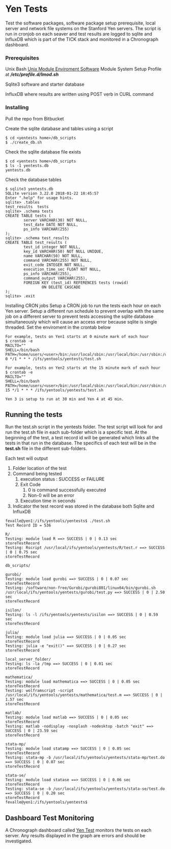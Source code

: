 # Yen Tests

Test the software packages, software package setup prerequisite, local server and network file systems on the Stanford Yen servers.
The script is run in cronjob on each seaver and test results are logged to sqlite and InfluxDB which is part of the TICK stack and monitored in a Chronograph dashboard.

### Prerequisites

Unix Bash
[Unix Module Enviroment Software](http://modules.sourceforge.net/)
Module System Setup Profile at ***/etc/profile.d/lmod.sh***

Sqlite3 software and starter database

InfluxDB where results are written using POST verb in CURL command


### Installing

Pull the repo from Bitbucket

Create the sqlite database and tables using a script
```
$ cd <yentests home>/db_scripts
$ ./create_db.sh
```

Check the sqlite database file exists
```
$ cd <yentests home>/db_scripts
$ ls -1 yentests.db
yentests.db
```

Check the database tables
```
$ sqlite3 yentests.db
SQLite version 3.22.0 2018-01-22 18:45:57
Enter ".help" for usage hints.
sqlite> .tables
test_results  tests
sqlite> .schema tests
CREATE TABLE tests (
        server VARCHAR(30) NOT NULL,
        test_date DATE NOT NULL,
        ps_info VARCHAR(255)
);
sqlite> .schema test_results
CREATE TABLE test_results (
        test_id integer NOT NULL,
        key_id VARCHAR(50) NOT NULL UNIQUE,
        name VARCHAR(50) NOT NULL,
        command VARCHAR(255) NOT NULL,
        exit_code INTEGER NOT NULL,
        execution_time_sec FLOAT NOT NULL,
        ps_info VARCHAR(255),
        command_output VARCHAR(255),
        FOREIGN KEY (test_id) REFERENCES tests (rowid)
                ON DELETE CASCADE
);
sqlite> .exit
```

Installing CRON jobs
Setup a CRON job to run the tests each hour on each Yen server.  Setup a different run schedule to prevent overlap with the same job on a different server to prevent tests accessing the sqlite database simultaneously which will cause an access error because sqlite is single threaded.
Set the enviroment in the crontab below
```
For example, tests on Yen1 starts at 0 minute mark of each hour
$ crontab -e
MAILTO=""
SHELL=/bin/bash
PATH=/home/users/<user>/bin:/usr/local/sbin:/usr/local/bin:/usr/sbin:/usr/bin:/sbin:/bin:/ifs/yentools/bin
0 */1 * * * /ifs/yentools/yentests/test.sh

For example, tests on Yen2 starts at the 15 minute mark of each hour
$ crontab -e
MAILTO=""
SHELL=/bin/bash
PATH=/home/users/<user>/bin:/usr/local/sbin:/usr/local/bin:/usr/sbin:/usr/bin:/sbin:/bin:/ifs/yentools/bin
15 */1 * * * /ifs/yentools/yentests/test.sh

Yen 3 is setup to run at 30 min and Yen 4 at 45 min.
```

## Running the tests

Run the test.sh script in the yentests folder.  The test script will look for and run the test.sh file in each sub-folder which is a specific test.
At the beginning of the test, a test record id will be generated which links all the tests in that run in the database.
The specifics of each test will be in the **test.sh** file in the different sub-folders.

Each test will output
1. Folder location of the test
2. Command being tested
    1. execution status : SUCCESS or FAILURE
    2. Exit Code
        1. 0 is command successfully executed
        2. Non-0 will be an error
    3. Execution time in seconds
3. Indicator the test record was stored in the database both Sqlite and InfluxDB

```
fevalle@yen1:/ifs/yentools/yentests$ ./test.sh
Test Record ID = 536

R/
Testing: module load R ==> SUCCESS | 0 | 0.13 sec
storeTestRecord
Testing: Rscript /usr/local/ifs/yentools/yentests/R/test.r ==> SUCCESS | 0 | 0.75 sec
storeTestRecord

db_scripts/

gurobi/
Testing: module load gurobi ==> SUCCESS | 0 | 0.07 sec
storeTestRecord
Testing: /software/non-free/Gurobi/gurobi801/linux64/bin/gurobi.sh /usr/local/ifs/yentools/yentests/gurobi/test.py ==> SUCCESS | 0 | 2.50 sec
storeTestRecord

isilon/
Testing: ls -l /ifs/yentools/yentests/isilon ==> SUCCESS | 0 | 0.59 sec
storeTestRecord

julia/
Testing: module load julia ==> SUCCESS | 0 | 0.05 sec
storeTestRecord
Testing: julia -e "exit()" ==> SUCCESS | 0 | 0.27 sec
storeTestRecord

local_server_folder/
Testing: ls -la /tmp ==> SUCCESS | 0 | 0.01 sec
storeTestRecord

mathematica/
Testing: module load mathematica ==> SUCCESS | 0 | 0.05 sec
storeTestRecord
Testing: wolframscript -script /usr/local/ifs/yentools/yentests/mathematica/test.m ==> SUCCESS | 0 | 1.57 sec
storeTestRecord

matlab/
Testing: module load matlab ==> SUCCESS | 0 | 0.05 sec
storeTestRecord
Testing: matlab -nodisplay -nosplash -nodesktop -batch "exit" ==> SUCCESS | 0 | 23.59 sec
storeTestRecord

stata-mp/
Testing: module load statamp ==> SUCCESS | 0 | 0.05 sec
storeTestRecord
Testing: stata-mp -b /usr/local/ifs/yentools/yentests/stata-mp/test.do ==> SUCCESS | 0 | 0.07 sec
storeTestRecord

stata-se/
Testing: module load statase ==> SUCCESS | 0 | 0.06 sec
storeTestRecord
Testing: stata-se -b /usr/local/ifs/yentools/yentests/stata-se/test.do ==> SUCCESS | 0 | 0.20 sec
storeTestRecord
fevalle@yen1:/ifs/yentools/yentests$

```

## Dashboard Test Monitoring
A Chronograph dashboard called [Yen Test](http://monitor.gsbrss.com:8888/sources/1/dashboards/9?lower=now%28%29%20-%2012h) monitors the tests on each server.  Any results displayed in the graph are errors and should be investigated.
